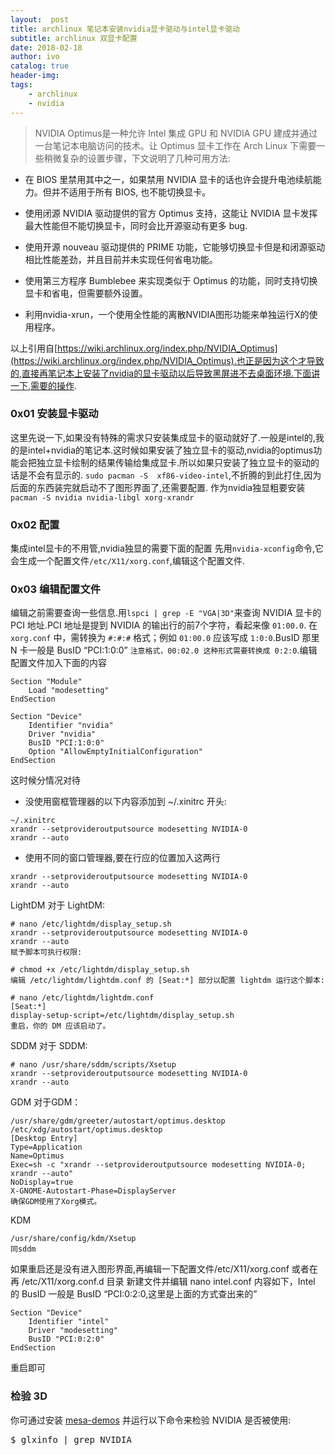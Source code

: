 ```yaml
---
layout:  post
title: archlinux 笔记本安装nvidia显卡驱动与intel显卡驱动
subtitle: archlinux 双显卡配置
date: 2018-02-18
author: ivo
catalog: true
header-img:
tags:
    - archlinux
    - nvidia
---
```

> NVIDIA Optimus是一种允许 Intel 集成 GPU 和 NVIDIA GPU 建成并通过一台笔记本电脑访问的技术。让 Optimus 显卡工作在 Arch Linux 下需要一些稍微复杂的设置步骤，下文说明了几种可用方法:

*  在 BIOS 里禁用其中之一，如果禁用 NVIDIA 显卡的话也许会提升电池续航能力。但并不适用于所有 BIOS, 也不能切换显卡。

*  使用闭源 NVIDIA 驱动提供的官方 Optimus 支持，这能让 NVIDIA 显卡发挥最大性能但不能切换显卡，同时会比开源驱动有更多 bug.

*  使用开源 nouveau 驱动提供的 PRIME 功能，它能够切换显卡但是和闭源驱动相比性能差劲，并且目前并未实现任何省电功能。

*  使用第三方程序 Bumblebee 来实现类似于 Optimus 的功能，同时支持切换显卡和省电，但需要额外设置。

*  利用nvidia-xrun，一个使用全性能的离散NVIDIA图形功能来单独运行X的使用程序。

以上引用自[https://wiki.archlinux.org/index.php/NVIDIA_Optimus](https://wiki.archlinux.org/index.php/NVIDIA_Optimus).也正是因为这个才导致的,直接再笔记本上安装了nvidia的显卡驱动以后导致黑屏进不去桌面环境.下面讲一下,需要的操作.

### 0x01 安装显卡驱动
这里先说一下,如果没有特殊的需求只安装集成显卡的驱动就好了.一般是intel的,我的是intel+nvidia的笔记本.这时候如果安装了独立显卡的驱动,nvidia的optimus功能会把独立显卡绘制的结果传输给集成显卡.所以如果只安装了独立显卡的驱动的话是不会有显示的.
`sudo pacman -S  xf86-video-intel`,不折腾的到此打住,因为后面的东西装完就启动不了图形界面了,还需要配置.
作为nvidia独显粗要安装 `pacman -S nvidia nvidia-libgl xorg-xrandr`

### 0x02 配置
集成intel显卡的不用管,nvidia独显的需要下面的配置 先用`nvidia-xconfig`命令,它会生成一个配置文件`/etc/X11/xorg.conf`,编辑这个配置文件. 

### 0x03 编辑配置文件
编辑之前需要查询一些信息.用`lspci | grep -E "VGA|3D"`来查询 NVIDIA 显卡的 PCI 地址.PCI 地址是提到 NVIDIA 的输出行的前7个字符，看起来像 `01:00.0`. 在 `xorg.conf` 中，需转换为 `#:#:#` 格式；例如 `01:00.0` 应该写成 `1:0:0`.BusID 那里 N 卡一般是 BusID “PCI:1:0:0” `注意格式，00:02.0 这种形式需要转换成 0:2:0`.编辑配置文件加入下面的内容
```
Section "Module"
    Load "modesetting"
EndSection

Section "Device"
    Identifier "nvidia"
    Driver "nvidia"
    BusID "PCI:1:0:0"
    Option "AllowEmptyInitialConfiguration"
EndSection
```
这时候分情况对待
- 没使用窗框管理器的以下内容添加到 ~/.xinitrc 开头:

```
~/.xinitrc
xrandr --setprovideroutputsource modesetting NVIDIA-0
xrandr --auto
```
- 使用不同的窗口管理器,要在行应的位置加入这两行

```
xrandr --setprovideroutputsource modesetting NVIDIA-0
xrandr --auto
```
LightDM
对于 LightDM:

```
# nano /etc/lightdm/display_setup.sh
xrandr --setprovideroutputsource modesetting NVIDIA-0
xrandr --auto
赋予脚本可执行权限:

# chmod +x /etc/lightdm/display_setup.sh
编辑 /etc/lightdm/lightdm.conf 的 [Seat:*] 部分以配置 lightdm 运行这个脚本:

# nano /etc/lightdm/lightdm.conf
[Seat:*]
display-setup-script=/etc/lightdm/display_setup.sh
重启，你的 DM 应该启动了。
```
SDDM
对于 SDDM:

```
# nano /usr/share/sddm/scripts/Xsetup
xrandr --setprovideroutputsource modesetting NVIDIA-0
xrandr --auto
```
GDM
对于GDM：

```
/usr/share/gdm/greeter/autostart/optimus.desktop
/etc/xdg/autostart/optimus.desktop
[Desktop Entry]
Type=Application
Name=Optimus
Exec=sh -c "xrandr --setprovideroutputsource modesetting NVIDIA-0; xrandr --auto"
NoDisplay=true
X-GNOME-Autostart-Phase=DisplayServer
确保GDM使用了Xorg模式。
```

KDM

```
/usr/share/config/kdm/Xsetup
同sddm
```
如果重启还是没有进入图形界面,再编辑一下配置文件/etc/X11/xorg.conf
或者在再 /etc/X11/xorg.conf.d 目录
新建文件并编辑
nano intel.conf
内容如下，Intel 的 BusID 一般是 BusID “PCI:0:2:0,这里是上面的方式查出来的”

```
Section "Device"
    Identifier "intel"
    Driver "modesetting"
    BusID "PCI:0:2:0"
EndSection
```
重启即可

### 检验 3D

你可通过安装 [mesa-demos](https://www.archlinux.org/packages/?name=mesa-demos) 并运行以下命令来检验 NVIDIA 是否被使用:

<pre>
$ glxinfo | grep NVIDIA
</pre>
